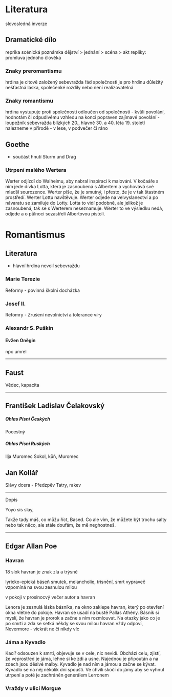 

# Literatura
slovosledná inverze

## Dramatické dílo
reprika
scénická poznámka
dějství > jednání > scéna > akt
repliky: promluva jednoho člověka


### Znaky preromantismu
hrdina je citově založený
sebevražda
řád společnosti je pro hrdinu důležitý
nešťastná láska, společenké rozdíly nebo není realizovatelná


### Znaky romantismu
hrdina vystupuje proti společnosti
odloučen od společnosti - kvůli povolání, hodnotám či odpudivému vzhledu
na konci popraven
zajímavé povolání - loupežník
sebevražda blízkých
20., hlavně 30. a 40. léta 19. století
nalezneme v přírodě - v lese, v podvečer či ráno


## Goethe
- součást hnutí Sturm und Drag 


### Utrpení malého Wertera
Werter odjízdí do Walheimu, aby nabral inspiraci k malování. V kočaáře s ním jede dívka Lotta, která je zasnoubená s Albertem a vychovává své mladší sourozence. Werter píše, že je smutný, i přesto, že je v tak štastném prostředí. Werter Lottu navštěvuje. Werter odjede na velvyslanectví a po návaratu se zamiluje do Lotty. Lotta to vidí podobně, ale jelikož je zasnoubená, tak se s Werterem neseznamuje. Werter to ve výsledku nedá, odjede a o půlnoci sezastřelí Albertovou pistolí. 

# Romantismus

## Literatura
- hlavní hrdina nevolí sebevraždu



### Marie Terezie
Reformy - povinná školní docházka

### Josef II.
Refomry - Zrušení nevolnictví a tolerance víry

### Alexandr S. Puškin
#### Evžen Oněgin
npc umrel


---


## Faust
Vědec, kapacita



---

## František Ladislav Čelakovský

##### Ohlas Písní Českých
Pocestný



##### Ohlas Písní Ruských
Ilja Muromec 
Sokol, kůň, Muromec


## Jan Kollář
Slávy dcera - Předzpěv
Tatry, rakev 

---

Dopis

Yoyo sis slay,

Takže tady máš, co můžu říct, Based. Co ale vím, že můžete být trochu salty nebo tak něco, ale stále doufám, že mě neghostneš.

---

## Edgar Allan Poe

### Havran
18 slok
havran je znak zla a trýsně

lyricko-epická báseň
smutek, melancholie, trísnění, smrt
vypraveč vzpomíná na svou zesnulou milou


v pokoji v prosinocvý večer
autor a havran

Lenora je zesnulá láska básníka, na okno zaklepe havran, který po otevření okna vlétne do pokoje. Havran se usadí na bustě Pallas Athény. Básník si myslí, že havran je prorok a začne s ním rozmlouvat.  Na otazky jako co je po smrti a zda se setká někdy se svou milou havran vždy odpoví, Nevermore - víckrát ne či nikdy víc

### Jáma a Kyvadlo

Kacíř odsouzen k smrti, objevuje se v cele, nic nevidí. Obchází celu, zjistí, že veprostřed je jáma, lehne si ke zdi a usne. Najednou je připoután a na zdech jsou děsivé malby. Kyvadlo je nad ním a jámou a začne se kývat. Kyvadlo se na něj několik dní spouští. Ve chvíli skočí do jámy aby se vyhnul utrpení a poté je zachráněn generálem Lerronem


### Vraždy v ulici Morgue

